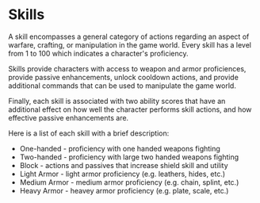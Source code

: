 # Skills
A skill encompasses a general category of actions regarding an aspect of
warfare, crafting, or manipulation in the game world. Every skill has a level
from 1 to 100 which indicates a character's proficiency.

Skills provide characters with access to weapon and armor proficiences, provide
passive enhancements, unlock cooldown actions, and provide additional commands
that can be used to manipulate the game world.

Finally, each skill is associated with two ability scores that have an
additional effect on how well the character performs skill actions, and how
effective passive enhancements are.

Here is a list of each skill with a brief description:

* One-handed - proficiency with one handed weapons fighting
* Two-handed - proficiency with large two handed weapons fighting
* Block - actions and passives that increase shield skill and utility
* Light Armor - light armor proficiency (e.g. leathers, hides, etc.)
* Medium Armor - medium armor proficiency (e.g. chain, splint, etc.)
* Heavy Armor - heavey armor proficiency (e.g. plate, scale, etc.)
